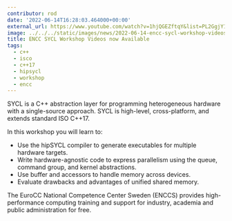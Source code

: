 ```yaml
---
contributor: rod
date: '2022-06-14T16:28:03.464000+00:00'
external_url: https://www.youtube.com/watch?v=1hjQGEZftqY&list=PL2GgjY1xUzfANp_kApcsnbZxbXxKVcNMT
image: ../../../static/images/news/2022-06-14-encc-sycl-workshop-videos-now-available.webp
title: ENCC SYCL Workshop Videos now Available
tags:
  - c++
  - isco
  - c++17
  - hipsycl
  - workshop
  - encc
---
```


SYCL is a C++ abstraction layer for programming heterogeneous hardware with a single-source approach. SYCL is
high-level, cross-platform, and extends standard ISO C++17.

In this workshop you will learn to:

- Use the hipSYCL compiler to generate executables for multiple hardware targets.
- Write hardware-agnostic code to express parallelism using the queue, command group, and kernel abstractions.
- Use buffer and accessors to handle memory across devices.
- Evaluate drawbacks and advantages of unified shared memory.

The EuroCC National Competence Center Sweden (ENCCS) provides high-performance computing training and support for
industry, academia and public administration for free.
